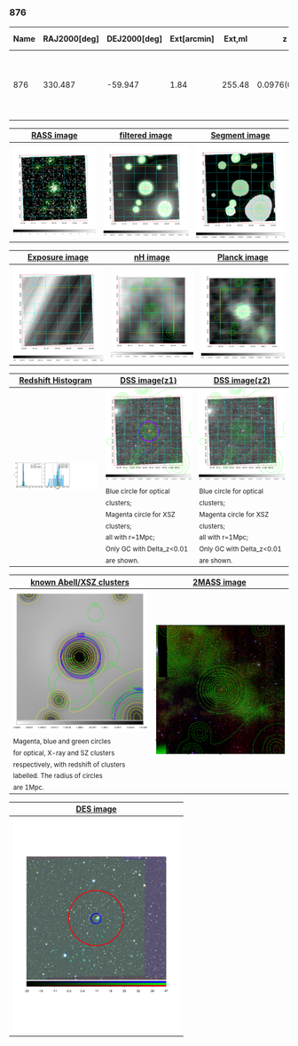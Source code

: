 <div STYLE="page-break-after: always;"></div>

### 876

|Name|RAJ2000[deg]|DEJ2000[deg] |Ext[arcmin]| Ext,ml | z | z_src| C|GC(XSZ,Delta_z<0.01)| GC(OPT,Delta_z<0.01)|GC| R_sig[arcmin] | R500[arcmin] | R500[Mpc]| CRsig[c/s] | CR500[c/s] |L500[1E44 erg/s]|F500[1E-12 erg/s/cm^2]| M500[1E14 Msun]|Tx[keV]|Cnt_sig|Beta|Rc[arcmin]|Comment|Alias|
|---|---|---|---|---|---|------|---|--------|---------|----------|---|---|---|---|---|---|---|---|---|---|---|---|---|---|
|876| 330.487| -59.947| 1.84| 255.48| 0.0976(0.005)| z1, z_xsz| B| B15, MCXC, PSZ2, Tar, XB| A, N| A, B15, MCXC, N, PSZ2, Tar, W, XB| 9.775| 11.357| 1.230| 0.919(0.058)| 0.944(0.059)| 4.393(0.109)| 18.252(0.452)| 5.81(0.07)| 6.54(0.05)| 323.9| 0.953(-0.059+0.034)| 4.401(-0.333+0.232)| -| k181|

|[RASS image](../image/876/876_img.pdf)|[filtered image](../image/876/876_fil.pdf)|[Segment image](../image/876/876_seg.pdf)|
|-------------------|--------------------|-------------------|
| <img src="../image/876/876_img.png" width="300">  | <img src="../image/876/876_fil.png" width="300">   | <img src="../image/876/876_seg.png" width="300">  |

|[Exposure image](../image/876/876_mex.pdf)| [nH image](../image/876/876_nh.pdf)| [Planck image](../image/876/876_p.pdf)|
|-------------------|--------------------|-------------------|
|<img src="../image/876/876_mex.png" width="300">   | <img src="../image/876/876_nh.png" width="300">    | <img src="../image/876/876_p.png" width="300"> |

|[Redshift Histogram](../image/876/876_zg.pdf) | [DSS image(z1)](../image/876/876_dss_z1.pdf)      |  [DSS image(z2)](../image/876/876_dss_z2.pdf)    |
|-------------------|--------------------|-------------------|
|<img src="../image/876/876_zg.png" width="300"> |<img src="../image/876/876_dss_z1.png" width="300"> <sub><br>Blue circle for optical clusters; <br>Magenta circle for XSZ clusters; <br>all with r=1Mpc; <br>Only GC with Delta_z<0.01 are shown. </sub>| <img src="../image/876/876_dss_z2.png" width="300"><sub><br>Blue circle for optical clusters; <br>Magenta circle for XSZ clusters; <br>all with r=1Mpc; <br>Only GC with Delta_z<0.01 are shown. </sub> |

|[known Abell/XSZ clusters](../image/876/876_gc.pdf) | [2MASS image](../image/876/876_2mass.pdf)      |
|-------------------|-------------------|
|<img src=../image/876/876_gc.png width="300"> <br><sub>Magenta, blue and green circles <br>for optical, X-ray and SZ clusters <br>respectively, with redshift of clusters <br>labelled. The radius of circles <br>are 1Mpc.</sub>|<img src="../image/876/876_2mass.png" width="300">  |

|[DES image](../image/876/876_des.pdf)   |
|-------------------|
| <img src="../image/876/876_des.pdf" width="300">  |
